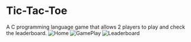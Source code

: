 # Tic-Tac-Toe
A C programming language game that allows 2 players to play and check the leaderboard.
![Home](https://user-images.githubusercontent.com/35884235/144736609-e55770e2-8259-4114-91fc-0c897ba58f7d.png)
![GamePlay](https://user-images.githubusercontent.com/35884235/144736608-cc6af472-1524-4484-bf61-4f74ccc66ff7.png)
![Leaderboard](https://user-images.githubusercontent.com/35884235/144736615-8f2c08e0-e73f-4f4a-a350-75b127f2f012.png)
